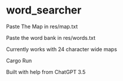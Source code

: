 # word_searcher
Paste The Map in res/map.txt

Paste the word bank in res/words.txt

Currently works with 24 character wide maps

Cargo Run

Built with help from ChatGPT 3.5
